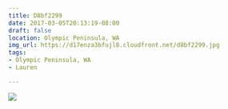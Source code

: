```yaml
---
title: D8bf2299
date: 2017-03-05T20:13:19-08:00
draft: false
location: Olympic Peninsula, WA
img_url: https://d17enza3bfujl8.cloudfront.net/d8bf2299.jpg
tags:
- Olympic Peninsula, WA
- Lauren

---
```


![](https://d17enza3bfujl8.cloudfront.net/d8bf2299.jpg)
